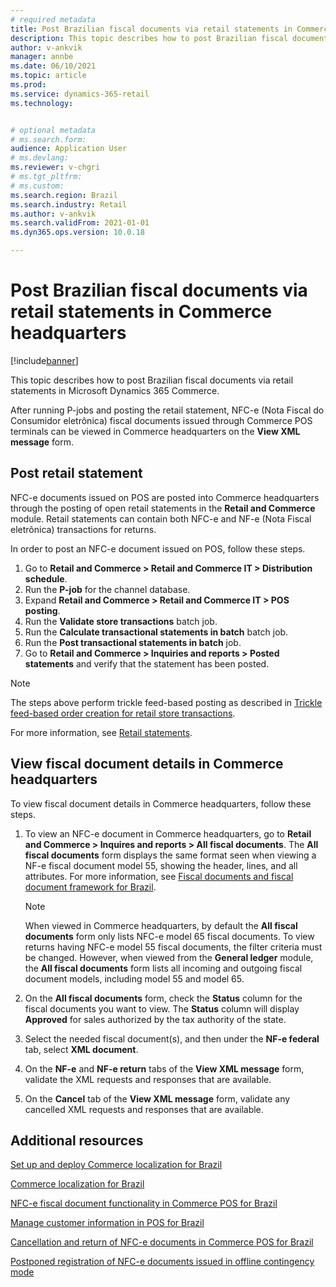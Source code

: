 ```yaml
---
# required metadata
title: Post Brazilian fiscal documents via retail statements in Commerce headquarters
description: This topic describes how to post Brazilian fiscal documents via retail statements in Microsoft Dynamics 365 Commerce.
author: v-ankvik
manager: annbe
ms.date: 06/10/2021
ms.topic: article
ms.prod: 
ms.service: dynamics-365-retail
ms.technology: 


# optional metadata
# ms.search.form:  
audience: Application User
# ms.devlang: 
ms.reviewer: v-chgri
# ms.tgt_pltfrm: 
# ms.custom: 
ms.search.region: Brazil
ms.search.industry: Retail
ms.author: v-ankvik
ms.search.validFrom: 2021-01-01
ms.dyn365.ops.version: 10.0.18

---
```


# Post Brazilian fiscal documents via retail statements in Commerce headquarters 

[!include[banner](../includes/banner.md)]

This topic describes how to post Brazilian fiscal documents via retail statements in Microsoft Dynamics 365 Commerce.

After running P-jobs and posting the retail statement, NFC-e (Nota Fiscal do Consumidor eletrônica) fiscal documents issued through Commerce POS terminals can be viewed in Commerce headquarters on the **View XML message** form. 

## Post retail statement

NFC-e documents issued on POS are posted into Commerce headquarters through the posting of open retail statements in the **Retail and Commerce** module. Retail statements can contain both NFC-e and NF-e (Nota Fiscal eletrônica) transactions for returns. 

In order to post an NFC-e document issued on POS, follow these steps. 

1. Go to **Retail and Commerce \> Retail and Commerce IT \> Distribution schedule**.
1. Run the **P-job** for the channel database.
1. Expand **Retail and Commerce \> Retail and Commerce IT \> POS posting**. 
1. Run the **Validate store transactions** batch job.
1. Run the **Calculate transactional statements in batch** batch job.
1. Run the **Post transactional statements in batch** job.
1. Go to **Retail and Commerce \> Inquiries and reports \> Posted statements** and verify that the statement has been posted.

> [!NOTE]
> The steps above perform trickle feed-based posting as described in [Trickle feed-based order creation for retail store transactions](../trickle-feed.md). 

For more information, see [Retail statements](../retail-statements.md). 

## View fiscal document details in Commerce headquarters

To view fiscal document details in Commerce headquarters, follow these steps. 
 
1. To view an NFC-e document in Commerce headquarters, go to **Retail and Commerce \> Inquires and reports \> All fiscal documents**. The **All fiscal documents** form displays the same format seen when viewing a NF-e fiscal document model 55, showing the header, lines, and all attributes. For more information, see [Fiscal documents and fiscal document framework for Brazil](../../finance/localizations/latam-bra-fiscal-documents-fiscal-document-framework.md). 

    > [!NOTE]
    > When viewed in Commerce headquarters, by default the **All fiscal documents** form only lists NFC-e model 65 fiscal documents. To view returns having NFC-e model 55 fiscal documents, the filter criteria must be changed. However, when viewed from the **General ledger** module, the **All fiscal documents** form lists all incoming and outgoing fiscal document models, including model 55 and model 65.
    
1. On the **All fiscal documents** form, check the **Status** column for the fiscal documents you want to view. The **Status** column will display **Approved** for sales authorized by the tax authority of the state.
1. Select the needed fiscal document(s), and then under the **NF-e federal** tab, select **XML document**.
1. On the **NF-e** and **NF-e return** tabs of the **View XML message** form, validate the XML requests and responses that are available.
1. On the **Cancel** tab of the **View XML message** form, validate any cancelled XML requests and responses that are available.

## Additional resources

[Set up and deploy Commerce localization for Brazil](latam-bra-deployment.md) 

[Commerce localization for Brazil](latam-bra-commerce-localization.md) 

[NFC-e fiscal document functionality in Commerce POS for Brazil](latam-bra-nfce.md)

[Manage customer information in POS for Brazil](latam-bra-customer-information.md)

[Cancellation and return of NFC-e documents in Commerce POS for Brazil](latam-bra-nfce-cancel-return.md)

[Postponed registration of NFC-e documents issued in offline contingency mode](latam-bra-nfce-contingency-mode.md)
